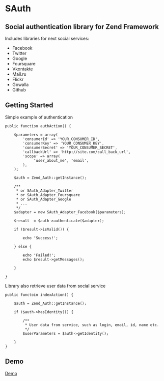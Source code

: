 SAuth
=====

Social authentication library for Zend Framework
-----------------------------------------------

Includes libraries for next social services:

* Facebook
* Twitter
* Google
* Foursquare
* Vkontakte
* Mail.ru
* Flickr
* Gowalla
* Github

Getting Started
---------------

Simple example of authentication

    public function authAction() {
        
        $parameters = array(
            'consumerId' => 'YOUR_CONSUMER_ID',
            'consumerKey' => 'YOUR_CONSUMER_KEY',
            'consumerSecret' => 'YOUR_CONSUMER_SECRET',
            'callbackUrl' => 'http://site.com/call_back_url',
            'scope' => array(
                 'user_about_me', 'email',
            ),
        );
        
        $auth = Zend_Auth::getInstance();

        /**
         * or SAuth_Adapter_Twitter
         * or SAuth_Adapter_Foursquare
         * or SAuth_Adapter_Google
         * ...
         */
        $adapter = new SAuth_Adapter_Facebook($parameters);
        
        $result  = $auth->authenticate($adapter);
        
        if ($result->isValid()) {
            
            echo 'Success!';
            
        } else {
            
            echo 'Failed!';
            echo $result->getMessages();
            
        }
        
    }
   
Library also retrieve user data from social service

    public functoin indexAction() {
        
        $auth = Zend_Auth::getInstance();
        
        if ($auth->hasIdentity()) {
                
            /**
             * User data from service, such as login, email, id, name etc.
             */
            $userParameters = $auth->getIdentity();
        
        }
    }
    
Demo
----

[Demo](http://dnixa.com/sauth/demos/public_html/)

